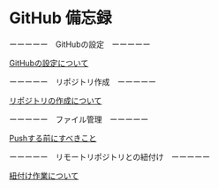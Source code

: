 # GitHub 備忘録



ーーーーー　GitHubの設定　ーーーーー

[GitHubの設定について](https://github.com/hibikon/github-specification/blob/main/settings.txt)



ーーーーー　リポジトリ作成　ーーーーー

[リポジトリの作成について](https://github.com/hibikon/github-specification/blob/main/create-repo.txt)



ーーーーー　ファイル管理　ーーーーー

[Pushする前にすべきこと](https://github.com/hibikon/github-specification/blob/main/add-commit.txt)



ーーーーー　リモートリポジトリとの紐付け　ーーーーー

[紐付け作業について](https://github.com/hibikon/github-specification/blob/main/pull-push.txt)



